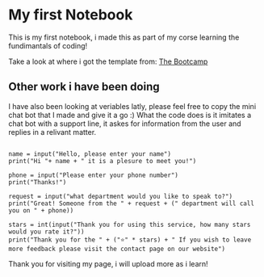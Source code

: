 # My first Notebook
This is my first notebook, i made this as part of my corse learning the fundimantals of coding!

Take a look at where i got the template from: [The Bootcamp](https://github.com/EDGENortheastern/network-rail-2022-welcome)

## Other work i have been doing
I have also been looking at veriables latly, please feel free to copy the mini chat bot that I made and give it a go :)
What the code does is it imitates a chat bot with a support line, it askes for information from the user and replies in a relivant matter.

```

name = input("Hello, please enter your name")
print("Hi "+ name + " it is a plesure to meet you!")

phone = input("Please enter your phone number")
print("Thanks!")

request = input("what department would you like to speak to?")
print("Great! Someone from the " + request + (" department will call you on " + phone))

stars = int(input("Thank you for using this service, how many stars would you rate it?"))
print("Thank you for the " + ("⭐" * stars) + " If you wish to leave more feedback please visit the contact page on our website")

```


Thank you for visiting my page, i will upload more as i learn!

